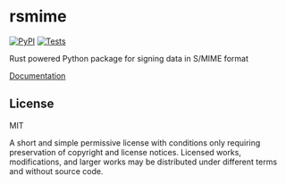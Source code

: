 # rsmime

[![PyPI](https://img.shields.io/pypi/v/rsmime?color=gr)](https://pypi.org/project/rsmime/) [![Tests](https://github.com/tiwilliam/rsmime/actions/workflows/tests.yml/badge.svg?branch=main)](https://github.com/tiwilliam/rsmime/actions/workflows/tests.yml)

Rust powered Python package for signing data in S/MIME format

[Documentation](https://tiwilliam.github.io/rsmime/)

## License

MIT

A short and simple permissive license with conditions only requiring preservation of copyright and license notices. Licensed works, modifications, and larger works may be distributed under different terms and without source code.
